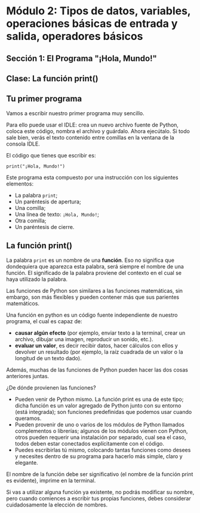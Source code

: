 # Módulo 2: Tipos de datos, variables, operaciones básicas de entrada y salida, operadores básicos 
## Sección 1: El Programa "¡Hola, Mundo!"
## Clase: La función print()

## Tu primer programa

Vamos a escribir nuestro primer programa muy sencillo.

Para ello puede usar el IDLE: crea un nuevo archivo fuente de Python, coloca este código, nombra el archivo y guárdalo. Ahora ejecútalo. Si todo sale bien, verás el texto contenido entre comillas en la ventana de la consola IDLE. 

El código que tienes que escribir es:

```
print("¡Hola, Mundo!")
```

Este programa esta compuesto por una instrucción con los siguientes elementos:

* La palabra `print`;
* Un paréntesis de apertura;
* Una comilla;
* Una línea de texto: `¡Hola, Mundo!`;
* Otra comilla;
* Un paréntesis de cierre.

## La función print()

La palabra `print` es un nombre de una **función**. Eso no significa que dondequiera que aparezca esta palabra, será siempre el nombre de una función. El significado de la palabra proviene del contexto en el cual se haya utilizado la palabra.

Las funciones de Python son similares a las funciones matemáticas, sin embargo, son más flexibles y pueden contener más que sus parientes matemáticos.

Una función en python es un código fuente independiente de nuestro programa, el cual es capaz de:

* **causar algún efecto** (por ejemplo, enviar texto a la terminal, crear un archivo, dibujar una imagen, reproducir un sonido, etc.).
* **evaluar un valor**, es decir recibir datos, hacer cálculos con ellos y devolver un resultado (por ejemplo, la raíz cuadrada de un valor o la longitud de un texto dado).

Además, muchas de las funciones de Python pueden hacer las dos cosas anteriores juntas.

¿De dónde provienen las funciones?

* Pueden venir de Python mismo. La función print es una de este tipo; dicha función es un valor agregado de Python junto con su entorno (está integrada); son funciones predefinidas que podemos usar cuando queramos.
* Pueden provenir de uno o varios de los módulos de Python llamados complementos o librerías; algunos de los módulos vienen con Python, otros pueden requerir una instalación por separado, cual sea el caso, todos deben estar conectados explícitamente con el código.
* Puedes escribirlas tú mismo, colocando tantas funciones como desees y necesites dentro de su programa para hacerlo más simple, claro y elegante.

El nombre de la función debe ser significativo (el nombre de la función print es evidente), imprime en la terminal.

Si vas a utilizar alguna función ya existente, no podrás modificar su nombre, pero cuando comiences a escribir tus propias funciones, debes considerar cuidadosamente la elección de nombres.
